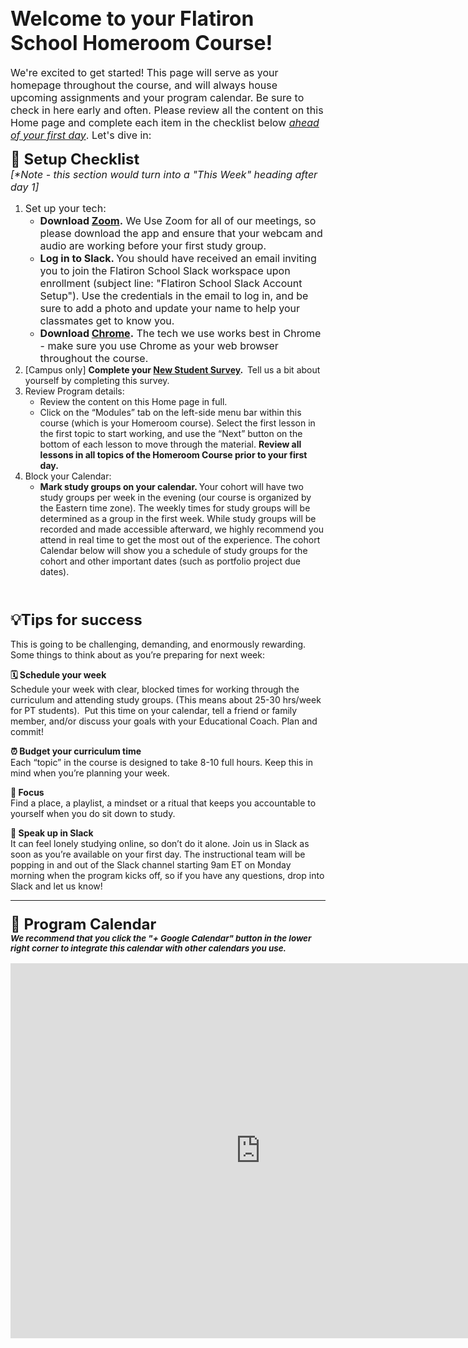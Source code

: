 <h2><span style="font-size: 24pt;"><strong>Welcome to your Flatiron School Homeroom Course!</strong></span></h2>
<p><strong></strong><span style="font-size: 12pt;">We're excited to get started! This page will serve as your homepage throughout the course, and will always house upcoming assignments and your program calendar. Be sure to check in here early and often. Please review all the content on this Home page and complete each item in the checklist below <span style="text-decoration: underline;"><em>ahead of your first day</em></span>. Let's dive in:&nbsp;</span></p>
<p><span style="font-size: 18pt;"><strong><span style="font-size: 18pt;">🏁 Setup Checklist<br /></span></strong></span><strong></strong><em><span style="font-size: 12pt;">[*Note - this section would turn into a "This Week" heading after day 1]</span></em></p>
<ol>
<li><span style="font-size: 12pt;">Set up your tech:&nbsp;<br /></span>
<ul style="list-style-type: circle;">
<li><span style="font-size: 12pt;"><span style="font-size: 12pt;"><strong>Download <a class="instructure_file_link inline_disabled" href="http://zoom.us/" target="_blank" rel="noopener">Zoom</a>.</strong> We Use Zoom for all of our meetings, so please download the app and ensure that your webcam and audio are working before your first study group.</span></span></li>
<li><strong><span style="font-size: 12pt;"><span style="font-size: 12pt;">Log in to Slack. </span></span></strong><span style="font-size: 12pt;"><span style="font-size: 12pt;">You should have received an email inviting you to join the Flatiron School Slack workspace upon enrollment (subject line: "Flatiron School Slack Account Setup"). Use the credentials in the email to log in, and be sure to add a photo and update your name to help your classmates get to know you.</span></span></li>
<li><strong><span style="font-size: 12pt;"><span style="font-size: 12pt;">Download <a class="instructure_file_link inline_disabled" href="https://www.google.com/chrome/?brand=CHBD&amp;gclid=EAIaIQobChMItuqi25jX6AIVmJOzCh1OIwmkEAAYASAAEgIHUvD_BwE&amp;gclsrc=aw.ds" target="_blank" rel="noopener">Chrome</a>.</span></span></strong><span style="font-size: 12pt;"><span style="font-size: 12pt;"> The tech we use works best in Chrome - make sure you use Chrome as your web browser throughout the course.</span></span></li>
</ul>
</li>
<li>[Campus only] <strong>Complete your <a class="instructure_file_link inline_disabled" href="http://SURVEYLINK" target="_blank" rel="noopener">New Student Survey</a>.&nbsp;&nbsp;</strong>Tell us a bit about yourself by completing this survey.</li>
<li>Review Program details:&nbsp;
<ul style="list-style-type: circle;">
<li>Review the content on this Home page in full.</li>
<li>Click on the &ldquo;Modules&rdquo; tab on the left-side menu bar within this course (which is your Homeroom course). Select the first lesson in the first topic to start working, and use the &ldquo;Next&rdquo; button on the bottom of each lesson to move through the material.&nbsp;<strong>Review all lessons in all topics of the Homeroom Course prior to your first day.</strong></li>
</ul>
</li>
<li>Block your Calendar:
<ul style="list-style-type: circle;">
<li><strong>Mark study groups on your calendar. </strong>Your cohort will have two study groups per week in the evening (our course is organized by the Eastern time zone). The weekly times for study groups will be determined as a group in the first week. While study groups will be recorded and made accessible afterward, we highly recommend you attend in real time to get the most out of the experience. The cohort Calendar below will show you a schedule of study groups for the cohort and other important dates (such as portfolio project due dates).</li>
</ul>
</li>
</ol>
<p>&nbsp;</p>
<h3><span style="font-size: 18pt;"><strong>💡Tips for success</strong></span></h3>
<p>This is going to be challenging, demanding, and enormously rewarding. Some things to think about as you&rsquo;re preparing for next week:&nbsp;</p>
<p><strong>🗓️ Schedule your week <br /></strong><span style="font-weight: 400;">Schedule your week with clear, blocked times for working through the&nbsp; curriculum and attending study groups. (This means about 25-30 hrs/week for PT students).&nbsp; Put this time on your calendar, tell a friend or family member, and/or discuss your goals with your Educational Coach. Plan and commit!</span></p>
<p><strong>⏰ Budget your curriculum time</strong><span style="font-weight: 400;"> </span><span style="font-weight: 400;"><br />Each &ldquo;topic&rdquo; in the course is designed to take 8-10 full hours. Keep this in mind when you&rsquo;re planning your week.</span></p>
<p><strong>🔎 Focus&nbsp;</strong><span style="font-weight: 400;"><br />Find a place, a playlist, a mindset or a ritual that keeps you accountable to yourself when you do sit down to study.&nbsp;</span></p>
<p><strong>📣 Speak up in Slack</strong><span style="font-weight: 400;"> </span><strong><br /></strong><span style="font-weight: 400;">It can feel lonely studying online, so don&rsquo;t do it alone. Join us in Slack as soon as you&rsquo;re available on your first day. The instructional team will be popping in and out of the Slack channel starting 9am ET on Monday morning when the program kicks off, so if you have any questions, drop into Slack and let us know!</span></p>
<hr />
<h3><span style="font-size: 18pt;"><strong>📅 Program Calendar<br /></strong></span><span style="font-size: 10pt;"><em>We recommend that you click the "+ Google Calendar" button in the lower right corner to integrate this calendar with other calendars you use.</em></span></h3>
<p><iframe style="border-width: 0;" src="https://calendar.google.com/calendar/embed?height=600&amp;wkst=1&amp;bgcolor=%23ffffff&amp;ctz=America%2FLos_Angeles&amp;src=Y19oY25oaGtkbWZmNmt0cGk0dTkzYmJiNnYzc0Bncm91cC5jYWxlbmRhci5nb29nbGUuY29t&amp;color=%23039BE5&amp;showPrint=0&amp;showTz=1&amp;showTitle=0&amp;showDate=1&amp;mode=AGENDA" width="800" height="600" data-mce-fragment="1"></iframe></p>
<p>&nbsp;</p>

<!-- <h3><span style="font-weight: 400;"><strong><span style="font-size: 18pt;">🔗 Quick Links</span></strong></span></h3> -->

